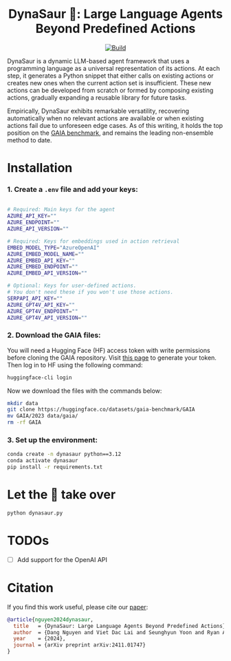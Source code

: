 <h1 align="center">DynaSaur 🦖: Large Language Agents<br>Beyond Predefined Actions</h1>
<p align="center">
    <a href="https://arxiv.org/abs/2411.01747">
            <img alt="Build" src="https://img.shields.io/badge/arXiv-2411.01747-b31b1b.svg">
    </a>
</p>

DynaSaur is a dynamic LLM-based agent framework that uses a programming language as a universal representation of its actions. At each step, it generates a Python snippet that either calls on existing actions or creates new ones when the current action set is insufficient. These new actions can be developed from scratch or formed by composing existing actions, gradually expanding a reusable library for future tasks.

Empirically, DynaSaur exhibits remarkable versatility, recovering automatically when no relevant actions are available or when existing actions fail due to unforeseen edge cases. As of this writing, it holds the top position on the [GAIA benchmark](https://huggingface.co/spaces/gaia-benchmark/leaderboard), and remains the leading non-ensemble method to date.

# Installation

### 1. Create a `.env` file and add your keys:
```bash

# Required: Main keys for the agent
AZURE_API_KEY=""
AZURE_ENDPOINT=""
AZURE_API_VERSION=""

# Required: Keys for embeddings used in action retrieval
EMBED_MODEL_TYPE="AzureOpenAI"
AZURE_EMBED_MODEL_NAME=""
AZURE_EMBED_API_KEY=""
AZURE_EMBED_ENDPOINT=""
AZURE_EMBED_API_VERSION=""

# Optional: Keys for user-defined actions. 
# You don't need these if you won't use those actions.
SERPAPI_API_KEY=""
AZURE_GPT4V_API_KEY=""
AZURE_GPT4V_ENDPOINT=""
AZURE_GPT4V_API_VERSION=""
```

### 2. Download the GAIA files:
You will need a Hugging Face (HF) access token with write permissions before cloning the GAIA repository. Visit [this page](https://huggingface.co/settings/tokens) to generate your token. Then log in to HF using the following command:
```bash
huggingface-cli login
```
Now we download the files with the commands below:
```bash
mkdir data
git clone https://huggingface.co/datasets/gaia-benchmark/GAIA
mv GAIA/2023 data/gaia/
rm -rf GAIA
```

### 3. Set up the environment:
```bash
conda create -n dynasaur python==3.12
conda activate dynasaur
pip install -r requirements.txt
```

# Let the 🦖 take over
```bash
python dynasaur.py
```

# TODOs
- [ ] Add support for the OpenAI API

# Citation
If you find this work useful, please cite our [paper](https://arxiv.org/pdf/2411.01747):
```bibtex
@article{nguyen2024dynasaur,
  title   = {DynaSaur: Large Language Agents Beyond Predefined Actions},
  author  = {Dang Nguyen and Viet Dac Lai and Seunghyun Yoon and Ryan A. Rossi and Handong Zhao and Ruiyi Zhang and Puneet Mathur and Nedim Lipka and Yu Wang and Trung Bui and Franck Dernoncourt and Tianyi Zhou},
  year    = {2024},
  journal = {arXiv preprint arXiv:2411.01747}
}
```

